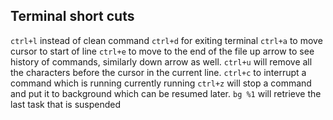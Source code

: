 ## Terminal short cuts

`ctrl+l` instead of clean command
`ctrl+d` for exiting terminal
`ctrl+a` to move cursor to start of line
`ctrl+e` to move to the end of the file
up arrow to see history of commands, similarly down arrow as well.
`ctrl+u` will remove all the characters before the cursor in the current line.
`ctrl+c` to interrupt a command which is running currently running
`ctrl+z` will stop a command and put it to background which can be resumed later.
`bg %1` will retrieve the last task that is suspended
